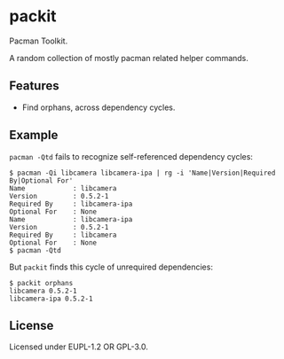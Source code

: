 # packit

Pacman Toolkit.

A random collection of mostly pacman related helper commands.

## Features

- Find orphans, across dependency cycles.

## Example

`pacman -Qtd` fails to recognize self-referenced dependency cycles:

```console
$ pacman -Qi libcamera libcamera-ipa | rg -i 'Name|Version|Required By|Optional For'
Name            : libcamera
Version         : 0.5.2-1
Required By     : libcamera-ipa
Optional For    : None
Name            : libcamera-ipa
Version         : 0.5.2-1
Required By     : libcamera
Optional For    : None
$ pacman -Qtd
```

But `packit` finds this cycle of unrequired dependencies:

```console
$ packit orphans
libcamera 0.5.2-1
libcamera-ipa 0.5.2-1
```

## License

Licensed under EUPL-1.2 OR GPL-3.0.
